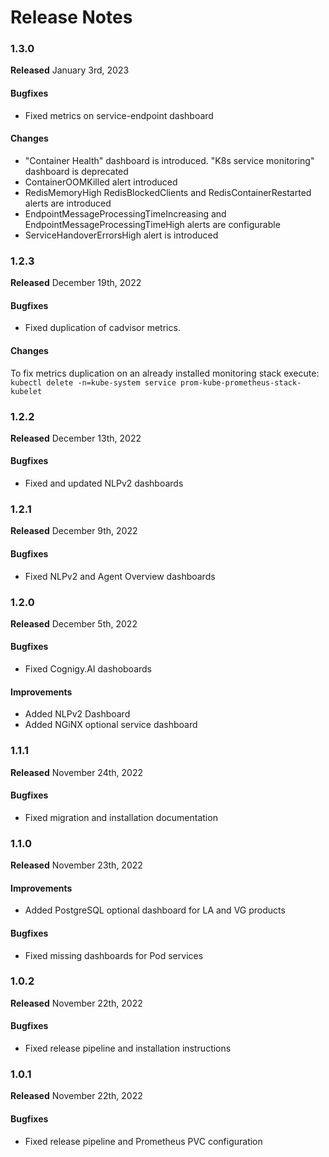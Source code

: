 # Release Notes

### 1.3.0
**Released** January 3rd, 2023
#### Bugfixes
- Fixed metrics on service-endpoint dashboard
#### Changes
- "Container Health" dashboard is introduced. "K8s service monitoring" dashboard is deprecated
- ContainerOOMKilled alert introduced
- RedisMemoryHigh RedisBlockedClients and RedisContainerRestarted alerts are introduced
- EndpointMessageProcessingTimeIncreasing and EndpointMessageProcessingTimeHigh alerts are configurable 
- ServiceHandoverErrorsHigh alert is introduced 

### 1.2.3
**Released** December 19th, 2022
#### Bugfixes
- Fixed duplication of cadvisor metrics.
#### Changes
To fix metrics duplication on an already installed monitoring stack execute: `kubectl delete -n=kube-system service prom-kube-prometheus-stack-kubelet`

### 1.2.2
**Released** December 13th, 2022
#### Bugfixes
- Fixed and updated NLPv2 dashboards

### 1.2.1
**Released** December 9th, 2022
#### Bugfixes
- Fixed NLPv2 and Agent Overview dashboards

### 1.2.0
**Released** December 5th, 2022
#### Bugfixes
- Fixed Cognigy.AI dashoboards 

#### Improvements
- Added NLPv2 Dashboard
- Added NGiNX optional service dashboard

### 1.1.1
**Released** November 24th, 2022
#### Bugfixes
- Fixed migration and installation documentation

### 1.1.0
**Released** November 23th, 2022

#### Improvements
- Added PostgreSQL optional dashboard for LA and VG products 

#### Bugfixes
- Fixed missing dashboards for Pod services

### 1.0.2
**Released** November 22th, 2022

#### Bugfixes
- Fixed release pipeline and installation instructions

### 1.0.1
**Released** November 22th, 2022

#### Bugfixes
- Fixed release pipeline and Prometheus PVC configuration
